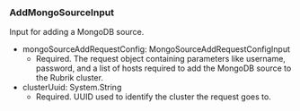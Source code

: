 ### AddMongoSourceInput
Input for adding a MongoDB source.

- mongoSourceAddRequestConfig: MongoSourceAddRequestConfigInput
  - Required. The request object containing parameters like username, password, and a list of hosts required to add the MongoDB source to the Rubrik cluster.
- clusterUuid: System.String
  - Required. UUID used to identify the cluster the request goes to.
